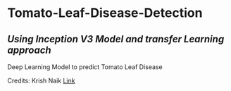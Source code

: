 # Tomato-Leaf-Disease-Detection
## *Using Inception V3 Model and transfer Learning approach*
Deep Learning Model to predict Tomato Leaf Disease






Credits: Krish Naik 
[Link](https://www.youtube.com/watch?v=d0EbpxqMSvQ&t=970s)
